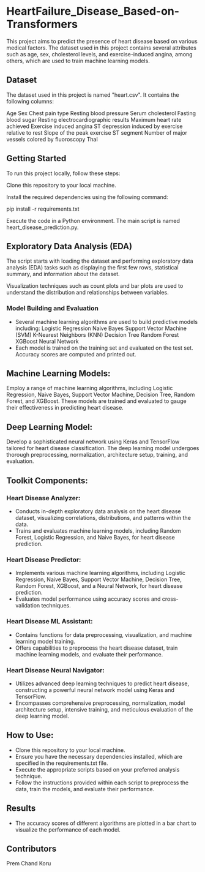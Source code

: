 # HeartFailure_Disease_Based-on-Transformers

This project aims to predict the presence of heart disease based on various medical factors. The dataset used in this project contains several attributes such as age, sex, cholesterol levels, and exercise-induced angina, among others, which are used to train machine learning models.

## Dataset
The dataset used in this project is named "heart.csv". It contains the following columns:

Age
Sex
Chest pain type
Resting blood pressure
Serum cholesterol
Fasting blood sugar
Resting electrocardiographic results
Maximum heart rate achieved
Exercise induced angina
ST depression induced by exercise relative to rest
Slope of the peak exercise ST segment
Number of major vessels colored by fluoroscopy
Thal

## Getting Started
To run this project locally, follow these steps:

Clone this repository to your local machine.

Install the required dependencies using the following command:

pip install -r requirements.txt

Execute the code in a Python environment. The main script is named heart_disease_prediction.py.

## Exploratory Data Analysis (EDA)
The script starts with loading the dataset and performing exploratory data analysis (EDA) tasks such as displaying the first few rows, statistical summary, and information about the dataset.

Visualization techniques such as count plots and bar plots are used to understand the distribution and relationships between variables.

### Model Building and Evaluation
- Several machine learning algorithms are used to build predictive models including:
Logistic Regression
Naive Bayes
Support Vector Machine (SVM)
K-Nearest Neighbors (KNN)
Decision Tree
Random Forest
XGBoost
Neural Network
- Each model is trained on the training set and evaluated on the test set. Accuracy scores are computed and printed out.

## Machine Learning Models:

Employ a range of machine learning algorithms, including Logistic Regression, Naive Bayes, Support Vector Machine, Decision Tree, Random Forest, and XGBoost. These models are trained and evaluated to gauge their effectiveness in predicting heart disease.

## Deep Learning Model:

Develop a sophisticated neural network using Keras and TensorFlow tailored for heart disease classification. The deep learning model undergoes thorough preprocessing, normalization, architecture setup, training, and evaluation.

## Toolkit Components:

### Heart Disease Analyzer:

- Conducts in-depth exploratory data analysis on the heart disease dataset, visualizing correlations, distributions, and patterns within the data.
- Trains and evaluates machine learning models, including Random Forest, Logistic Regression, and Naive Bayes, for heart disease prediction.

### Heart Disease Predictor:

- Implements various machine learning algorithms, including Logistic Regression, Naive Bayes, Support Vector Machine, Decision Tree, Random Forest, XGBoost, and a Neural Network, for heart disease prediction.
- Evaluates model performance using accuracy scores and cross-validation techniques.

### Heart Disease ML Assistant:

- Contains functions for data preprocessing, visualization, and machine learning model training.
- Offers capabilities to preprocess the heart disease dataset, train machine learning models, and evaluate their performance.

### Heart Disease Neural Navigator:

- Utilizes advanced deep learning techniques to predict heart disease, constructing a powerful neural network model using Keras and TensorFlow.
- Encompasses comprehensive preprocessing, normalization, model architecture setup, intensive training, and meticulous evaluation of the deep learning model.


## How to Use:
- Clone this repository to your local machine.
- Ensure you have the necessary dependencies installed, which are specified in the requirements.txt file.
- Execute the appropriate scripts based on your preferred analysis technique.
- Follow the instructions provided within each script to preprocess the data, train the models, and evaluate their performance.


## Results
- The accuracy scores of different algorithms are plotted in a bar chart to visualize the performance of each model.

## Contributors
Prem Chand Koru
